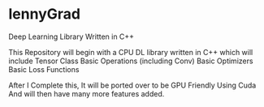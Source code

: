 # lennyGrad

Deep Learning Library Written in C++

This Repository will begin with a CPU DL library written in C++ which will include Tensor Class Basic Operations (including Conv) Basic Optimizers Basic Loss Functions

After I Complete this, It will be ported over to be GPU Friendly Using Cuda And will then have many more features added.
